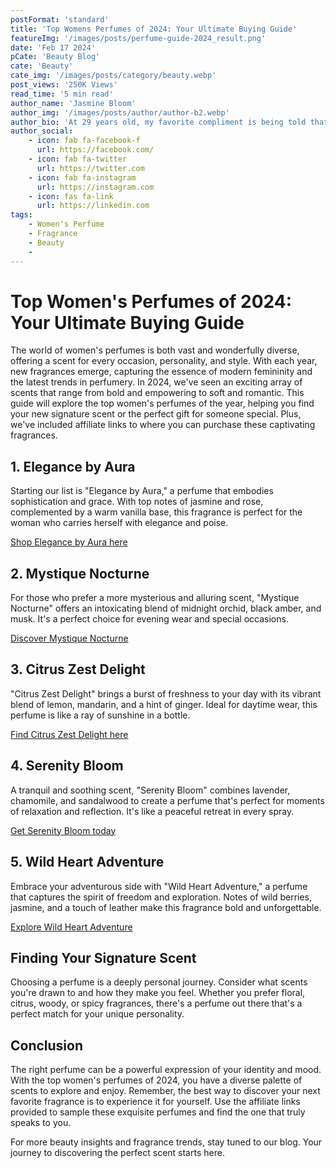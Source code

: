 ```yaml
---
postFormat: 'standard'
title: 'Top Womens Perfumes of 2024: Your Ultimate Buying Guide'
featureImg: '/images/posts/perfume-guide-2024_result.png'
date: 'Feb 17 2024'
pCate: 'Beauty Blog'
cate: 'Beauty'
cate_img: '/images/posts/category/beauty.webp'
post_views: '250K Views'
read_time: '5 min read'
author_name: 'Jasmine Bloom'
author_img: '/images/posts/author/author-b2.webp'
author_bio: 'At 29 years old, my favorite compliment is being told that I look like my mom. Seeing myself in her image, like this daughter up top, makes me so proud of how far I’ve come, and so thankful for where I come from.'
author_social:
    - icon: fab fa-facebook-f
      url: https://facebook.com/
    - icon: fab fa-twitter
      url: https://twitter.com
    - icon: fab fa-instagram
      url: https://instagram.com
    - icon: fas fa-link
      url: https://linkedin.com
tags:
    - Women's Perfume
    - Fragrance
    - Beauty 
    - 
---
```


# Top Women's Perfumes of 2024: Your Ultimate Buying Guide

The world of women's perfumes is both vast and wonderfully diverse, offering a scent for every occasion, personality, and style. With each year, new fragrances emerge, capturing the essence of modern femininity and the latest trends in perfumery. In 2024, we've seen an exciting array of scents that range from bold and empowering to soft and romantic. This guide will explore the top women's perfumes of the year, helping you find your new signature scent or the perfect gift for someone special. Plus, we've included affiliate links to where you can purchase these captivating fragrances.

## 1. Elegance by Aura

Starting our list is "Elegance by Aura," a perfume that embodies sophistication and grace. With top notes of jasmine and rose, complemented by a warm vanilla base, this fragrance is perfect for the woman who carries herself with elegance and poise.

[Shop Elegance by Aura here](#affiliate-link)

## 2. Mystique Nocturne

For those who prefer a more mysterious and alluring scent, "Mystique Nocturne" offers an intoxicating blend of midnight orchid, black amber, and musk. It's a perfect choice for evening wear and special occasions.

[Discover Mystique Nocturne](#affiliate-link)

## 3. Citrus Zest Delight

"Citrus Zest Delight" brings a burst of freshness to your day with its vibrant blend of lemon, mandarin, and a hint of ginger. Ideal for daytime wear, this perfume is like a ray of sunshine in a bottle.

[Find Citrus Zest Delight here](#affiliate-link)

## 4. Serenity Bloom

A tranquil and soothing scent, "Serenity Bloom" combines lavender, chamomile, and sandalwood to create a perfume that's perfect for moments of relaxation and reflection. It's like a peaceful retreat in every spray.

[Get Serenity Bloom today](#affiliate-link)

## 5. Wild Heart Adventure

Embrace your adventurous side with "Wild Heart Adventure," a perfume that captures the spirit of freedom and exploration. Notes of wild berries, jasmine, and a touch of leather make this fragrance bold and unforgettable.

[Explore Wild Heart Adventure](#affiliate-link)

## Finding Your Signature Scent

Choosing a perfume is a deeply personal journey. Consider what scents you're drawn to and how they make you feel. Whether you prefer floral, citrus, woody, or spicy fragrances, there's a perfume out there that's a perfect match for your unique personality.

## Conclusion

The right perfume can be a powerful expression of your identity and mood. With the top women's perfumes of 2024, you have a diverse palette of scents to explore and enjoy. Remember, the best way to discover your next favorite fragrance is to experience it for yourself. Use the affiliate links provided to sample these exquisite perfumes and find the one that truly speaks to you.

For more beauty insights and fragrance trends, stay tuned to our blog. Your journey to discovering the perfect scent starts here.
